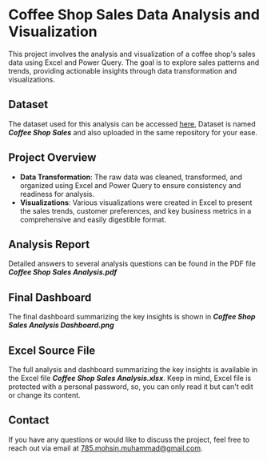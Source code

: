 # Coffee Shop Sales Data Analysis and Visualization

This project involves the analysis and visualization of a coffee shop's sales data using Excel and Power Query. The goal is to explore sales patterns and trends, providing actionable insights through data transformation and visualizations.

## Dataset
The dataset used for this analysis can be accessed [here]([https://mavenanalytics.io/data-playground?page=6&pageSize=5]), Dataset is named ***Coffee Shop Sales*** and also uploaded in the same repository for your ease.

## Project Overview
- **Data Transformation**: The raw data was cleaned, transformed, and organized using Excel and Power Query to ensure consistency and readiness for analysis.
- **Visualizations**: Various visualizations were created in Excel to present the sales trends, customer preferences, and key business metrics in a comprehensive and easily digestible format.

## Analysis Report
Detailed answers to several analysis questions can be found in the PDF file ***Coffee Shop Sales Analysis.pdf***

## Final Dashboard
The final dashboard summarizing the key insights is shown in ***Coffee Shop Sales Analysis Dashboard.png***



## Excel Source File
The full analysis and dashboard summarizing the key insights is available in the Excel file ***Coffee Shop Sales Analysis.xlsx***. Keep in mind, Excel file is protected with a personal password, so, you can only read it but can't edit or change its content.

## Contact
If you have any questions or would like to discuss the project, feel free to reach out via email at 785.mohsin.muhammad@gmail.com.
